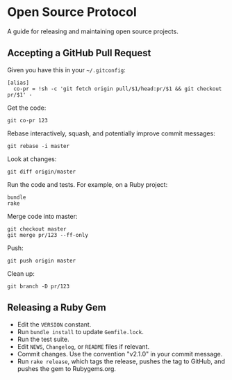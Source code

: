 Open Source Protocol
====================

A guide for releasing and maintaining open source projects.

Accepting a GitHub Pull Request
-------------------------------

Given you have this in your `~/.gitconfig`:

    [alias]
      co-pr = !sh -c 'git fetch origin pull/$1/head:pr/$1 && git checkout pr/$1' -

Get the code:

    git co-pr 123

Rebase interactively, squash, and potentially improve commit messages:

    git rebase -i master

Look at changes:

    git diff origin/master

Run the code and tests. For example, on a Ruby project:

    bundle
    rake

Merge code into master:

    git checkout master
    git merge pr/123 --ff-only

Push:

    git push origin master

Clean up:

    git branch -D pr/123

Releasing a Ruby Gem
--------------------

* Edit the `VERSION` constant.
* Run `bundle install` to update `Gemfile.lock`.
* Run the test suite.
* Edit `NEWS`, `Changelog`, or `README` files if relevant.
* Commit changes. Use the convention "v2.1.0" in your commit message.
* Run `rake release`, which tags the release, pushes the tag
  to GitHub, and pushes the gem to Rubygems.org.
